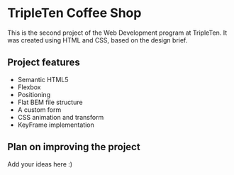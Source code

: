 # TripleTen Coffee Shop

This is the second project of the Web Development program at TripleTen. It was created using HTML and CSS, based on the design brief.

## Project features

- Semantic HTML5
- Flexbox
- Positioning
- Flat BEM file structure
- A custom form
- CSS animation and transform
- KeyFrame implementation

## Plan on improving the project

Add your ideas here :)
